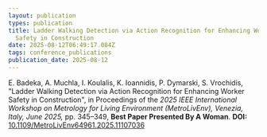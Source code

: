 ```yaml
---
layout: publication
types: publication
title: Ladder Walking Detection via Action Recognition for Enhancing Worker
  Safety in Construction
date: 2025-08-12T06:49:17.084Z
tags: conference_publications
publication_date: 2025-08-12
---
```

<!--StartFragment-->

E. Badeka, A. Muchla, I. Koulalis, K. Ioannidis, P. Dymarski, S. Vrochidis, "Ladder Walking Detection via Action Recognition for Enhancing Worker Safety in Construction", in Proceedings of the *2025 IEEE International Workshop on Metrology for Living Environment (MetroLivEnv), Venezia, Italy, June 2025,* pp. 345–349, **Best Paper Presented By A Woman**. **DOI:** [10.1109/MetroLivEnv64961.2025.11107036](https://ieeexplore.ieee.org/document/11107036)

<!--EndFragment-->